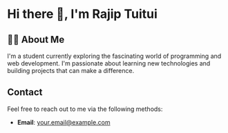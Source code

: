 # Hi there 👋, I'm Rajip Tuitui

## 👨‍💻 About Me
I'm a student currently exploring the fascinating world of programming and web development. I'm passionate about learning new technologies and building projects that can make a difference.

## Contact

Feel free to reach out to me via the following methods:
- **Email**: [your.email@example.com](mailto:rajiptuitui67@gmail.com)

